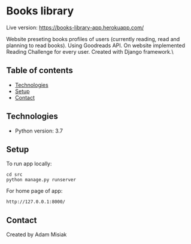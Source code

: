 # Books library

Live version: https://books-library-app.herokuapp.com/

Website preseting books profiles of users (currently reading, read and planning to read books). Using Goodreads API. On website implemented Reading Challenge for every user. Created with Django framework.\


## Table of contents
* [Technologies](#technologies)
* [Setup](#setup)
* [Contact](#contact)

## Technologies
* Python version: 3.7

## Setup
To run app locally:
```
cd src
python manage.py runserver
```

For home page of app:
```
http://127.0.0.1:8000/
```


## Contact
Created by Adam Misiak

